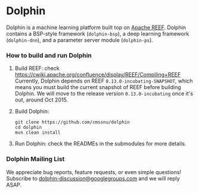 Dolphin
=======

Dolphin is a machine learning platform built top on [Apache REEF](http://reef.incubator.apache.org/). Dolphin contains a BSP-style framework (`dolphin-bsp`), a deep learning framework (`dolphin-dnn`), and a parameter server module (`dolphin-ps`).

### How to build and run Dolphin
1. Build REEF: check https://cwiki.apache.org/confluence/display/REEF/Compiling+REEF  
  Currently, Dolphin depends on REEF `0.13.0-incubating-SNAPSHOT`, which means you must build the current snapshot of REEF before building Dolphin. We will move to the release version `0.13.0-incubating` once it's out, around Oct 2015.

2. Build Dolphin:
    ```
    git clone https://github.com/cmssnu/dolphin
    cd dolphin
    mvn clean install
    ```
    

3. Run Dolphin: check the READMEs in the submodules for more details.

### Dolphin Mailing List
We appreciate bug reports, feature requests, or even simple questions!  
Subscribe to dolphin-discussion@googlegroups.com and we will reply ASAP.

